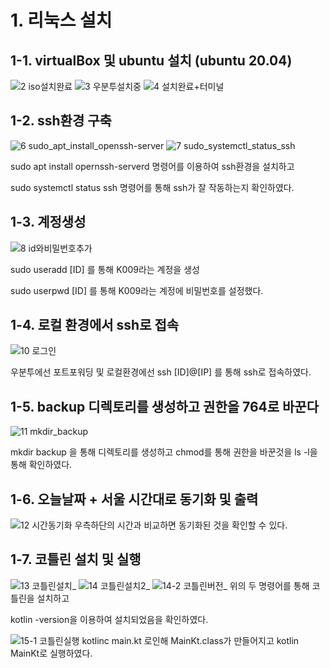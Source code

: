 # 1. 리눅스 설치

## 1-1. virtualBox 및 ubuntu 설치 (ubuntu 20.04)

![2 iso설치완료](https://user-images.githubusercontent.com/14107670/126293324-7e1fa3ab-338d-4356-a250-5ebb3887817e.png)
![3 우분투설치중](https://user-images.githubusercontent.com/14107670/126293538-1d206603-58d2-4e0b-a94d-f53e34e54157.png)
![4 설치완료+터미널](https://user-images.githubusercontent.com/14107670/126294148-7c4e04a5-65b7-474e-8246-be58452113c0.png)


## 1-2. ssh환경 구축
![6 sudo_apt_install_openssh-server](https://user-images.githubusercontent.com/14107670/126294274-e2e2963d-038b-46ce-be80-8986973b0444.png)
![7 sudo_systemctl_status_ssh](https://user-images.githubusercontent.com/14107670/126294283-7975c726-836b-4ad1-84ce-15dbd11a59ae.png)

sudo apt install opernssh-serverd 명령어를 이용하여 ssh환경을 설치하고

sudo systemctl status ssh 명령어를 통해 ssh가 잘 작동하는지 확인하였다.

## 1-3. 계정생성
![8 id와비밀번호추가](https://user-images.githubusercontent.com/14107670/126294514-c437f180-6b2c-4fbe-a8c0-7286a9f3cdbc.png)

sudo useradd [ID] 를 통해 K009라는 계정을 생성

sudo userpwd [ID] 를 통해 K009라는 계정에 비밀번호를 설정했다.

## 1-4. 로컬 환경에서 ssh로 접속
![10 로그인](https://user-images.githubusercontent.com/14107670/126295426-3b6a8c17-3616-4d25-96a8-276210846820.png)

우분투에선 포트포워딩 및 로컬환경에선 ssh [ID]@[IP] 를 통해 ssh로 접속하였다.

## 1-5. backup 디렉토리를 생성하고 권한을 764로 바꾼다
![11 mkdir_backup](https://user-images.githubusercontent.com/14107670/126295898-7628e191-3f2d-4425-9fad-d8c6fe28567f.png)

mkdir backup 을 통해 디렉토리를 생성하고 chmod를 통해 권한을 바꾼것을 ls -l을 통해 확인하였다.

## 1-6. 오늘날짜 + 서울 시간대로 동기화 및 출력
![12 시간동기화](https://user-images.githubusercontent.com/14107670/126296361-adc2998b-31ac-4463-aa5a-e5a792681e3d.png)
우측하단의 시간과 비교하면 동기화된 것을 확인할 수 있다.

## 1-7. 코틀린 설치 및 실행
![13 코틀린설치_](https://user-images.githubusercontent.com/14107670/126297140-f8da76ed-8259-4339-9a6c-21db4ff85589.png)
![14 코틀린설치2_](https://user-images.githubusercontent.com/14107670/126297189-d5f17eb2-4bc3-4759-8ac0-e0b2bbb1f580.png)
![14-2 코틀린버전_](https://user-images.githubusercontent.com/14107670/126297195-7cc88144-9f85-41e3-bfc6-c1bc3e495ae5.png)
위의 두 명령어를 통해 코틀린을 설치하고

kotlin -version을 이용하여 설치되었음을 확인하였다.

![15-1 코틀린실행](https://user-images.githubusercontent.com/14107670/126297438-c0bba8a1-c74d-4917-9d27-ff72c0eca88d.png)
kotlinc main.kt 로인해 MainKt.class가 만들어지고 kotlin MainKt로 실행하였다.



